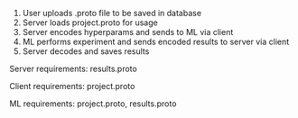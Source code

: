 1. User uploads .proto file to be saved in database
1. Server loads project.proto for usage
1. Server encodes hyperparams and sends to ML via client
1. ML performs experiment and sends encoded results to server via client
1. Server decodes and saves results

Server requirements: results.proto

Client requirements: project.proto

ML requirements: project.proto, results.proto
